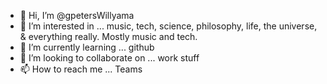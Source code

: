 - 👋 Hi, I’m @gpetersWillyama
- 👀 I’m interested in ... music, tech, science, philosophy, life, the universe, & everything really. Mostly music and tech.
- 🌱 I’m currently learning ... github
- 💞️ I’m looking to collaborate on ... work stuff
- 📫 How to reach me ... Teams

<!---
gpetersWillyama/gpetersWillyama is a ✨ special ✨ repository because its `README.md` (this file) appears on your GitHub profile.
You can click the Preview link to take a look at your changes.
--->
